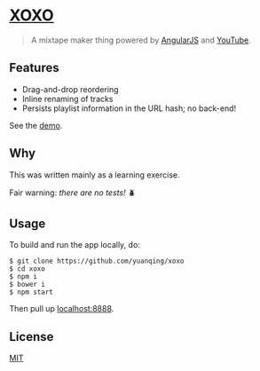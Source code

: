 # [XOXO](http://goo.gl/5Kgebl)

> A mixtape maker thing powered by [AngularJS](https://angularjs.org) and [YouTube](https://youtube.com).

## Features

- Drag-and-drop reordering
- Inline renaming of tracks
- Persists playlist information in the URL hash; no back-end!

See the [demo](http://goo.gl/5Kgebl).

## Why

This was written mainly as a learning exercise.

Fair warning: *there are no tests!* :beetle:

## Usage

To build and run the app locally, do:

```
$ git clone https://github.com/yuanqing/xoxo
$ cd xoxo
$ npm i
$ bower i
$ npm start
```

Then pull up [localhost:8888](http://localhost:8888/).

## License

[MIT](LICENSE)
